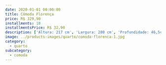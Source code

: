 ```yaml
---
date: 2020-01-01 00:00:00
title: Cômoda Florença
price: R$ 329,90
installments: 10
installmentsPrice: R$ 32,90
description: ['Altura: 217 cm', 'Largura: 280 cm', 'Profundidade: 46,5cm', 'Materia Prima: MDF / MDP', 'Quantidade de Gavetas: 4 Gavetas', 'Tipo de Corrediças: Telescópicas', 'Quantidade de Portas: 8', 'Pés Com sapata regulável']
image: ../products-images/quarto/comoda-florenca-1.jpg
category:
  - quarto
subcategory:
  - comoda
---
```

